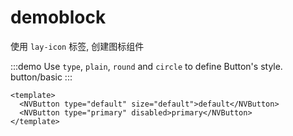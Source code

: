 # demoblock
使用 `lay-icon` 标签, 创建图标组件

:::demo Use `type`, `plain`, `round` and `circle` to define Button's style.
  button/basic
:::


```vue
<template>
  <NVButton type="default" size="default">default</NVButton>
  <NVButton type="primary" disabled>primary</NVButton>
</template>
```
